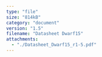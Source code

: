 ```yaml
---
type: "file"
size: "814kB"
category: "document"
version: "1.5"
filename: "Datasheet Dwarf15"
attachments:
  - "./Datasheet_Dwarf15_r1-5.pdf"
---
```

